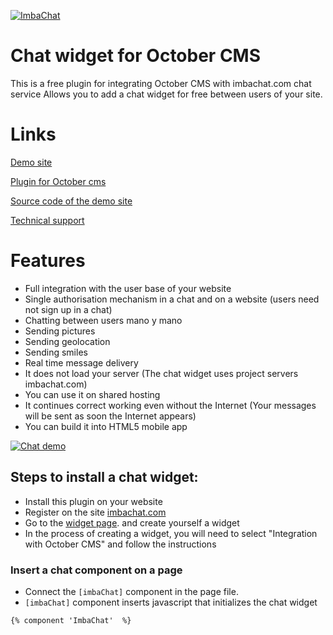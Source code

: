 [![ImbaChat](http://imbachat.com/themes/imbachat/assets/img/logo.svg "ImbaChat")](http://imbachat.com "ImbaChat")

# Chat widget for October CMS

This is a free plugin for integrating October CMS with imbachat.com chat service
Allows you to add a chat widget for free between users of your site.

# Links

[Demo site](http://octobercms.imbachat.com/user)

[Plugin for October cms](https://github.com/imbasynergy/ImbaChat-OctoberCMS)

[Source code of the demo site](https://github.com/imbasynergy/ImbaChat-OctoberCMS-demo)

[Technical support](http://imbachat.com/help)

# Features

- Full integration with the user base of your website
- Single authorisation mechanism in a chat and on a website (users need not sign up in a chat)
- Chatting between users mano y mano
- Sending pictures
- Sending geolocation
- Sending smiles
- Real time message delivery
- It does not load your server (The chat widget uses project servers imbachat.com)
- You can use it on shared hosting
- It continues correct working even without the Internet (Your messages will be sent as soon the Internet appears)
- You can build it into HTML5 mobile app

[![Chat demo](http://imbachat.com/storage/app/uploads/public/docs/demo.gif "Chat demo")](https://imbachat.com "Chat demo")


## Steps to install a chat widget:
- Install this plugin on your website
- Register on the site [imbachat.com](https://imbachat.com)
- Go to the [widget page](https://imbachat.com/admin/widgets). and create yourself a widget
- In the process of creating a widget, you will need to select "Integration with October CMS" and follow the instructions

### Insert a chat component on a page

- Connect the `[imbaChat]` component in the page file.
- `[imbaChat]` component inserts javascript that initializes the chat widget

```{% component 'ImbaChat'  %}```
